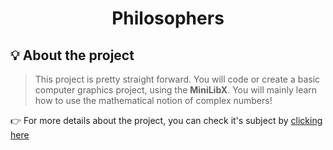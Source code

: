 <h1 align="center">
  <strong>Philosophers</strong>
</h1>

## 💡 About the project

> This project is pretty straight forward. You will code or create a basic computer graphics project, using the <strong>MiniLibX</strong>.
  You will mainly learn how to use the mathematical notion of complex numbers!

 👉 For more details about the project, you can check it's subject by <a href="https://cdn.intra.42.fr/pdf/pdf/47169/en.subject.pdf">clicking here</a>
